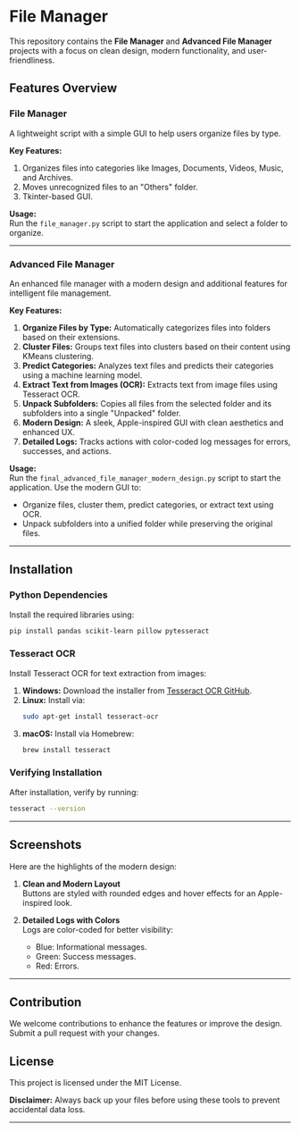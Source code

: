 
# File Manager

This repository contains the **File Manager** and **Advanced File Manager** projects with a focus on clean design, modern functionality, and user-friendliness.

## Features Overview

### File Manager
A lightweight script with a simple GUI to help users organize files by type.

**Key Features:**
1. Organizes files into categories like Images, Documents, Videos, Music, and Archives.
2. Moves unrecognized files to an "Others" folder.
3. Tkinter-based GUI.

**Usage:**  
Run the `file_manager.py` script to start the application and select a folder to organize.

---

### Advanced File Manager
An enhanced file manager with a modern design and additional features for intelligent file management.

**Key Features:**
1. **Organize Files by Type:** Automatically categorizes files into folders based on their extensions.
2. **Cluster Files:** Groups text files into clusters based on their content using KMeans clustering.
3. **Predict Categories:** Analyzes text files and predicts their categories using a machine learning model.
4. **Extract Text from Images (OCR):** Extracts text from image files using Tesseract OCR.
5. **Unpack Subfolders:** Copies all files from the selected folder and its subfolders into a single "Unpacked" folder.
6. **Modern Design:** A sleek, Apple-inspired GUI with clean aesthetics and enhanced UX.
7. **Detailed Logs:** Tracks actions with color-coded log messages for errors, successes, and actions.

**Usage:**  
Run the `final_advanced_file_manager_modern_design.py` script to start the application. Use the modern GUI to:
- Organize files, cluster them, predict categories, or extract text using OCR.
- Unpack subfolders into a unified folder while preserving the original files.

---

## Installation

### Python Dependencies
Install the required libraries using:
```bash
pip install pandas scikit-learn pillow pytesseract
```

### Tesseract OCR
Install Tesseract OCR for text extraction from images:

1. **Windows:** Download the installer from [Tesseract OCR GitHub](https://github.com/tesseract-ocr/tesseract).
2. **Linux:** Install via:
   ```bash
   sudo apt-get install tesseract-ocr
   ```
3. **macOS:** Install via Homebrew:
   ```bash
   brew install tesseract
   ```

### Verifying Installation
After installation, verify by running:
```bash
tesseract --version
```

---

## Screenshots
Here are the highlights of the modern design:

1. **Clean and Modern Layout**  
   Buttons are styled with rounded edges and hover effects for an Apple-inspired look.

2. **Detailed Logs with Colors**  
   Logs are color-coded for better visibility:
   - Blue: Informational messages.
   - Green: Success messages.
   - Red: Errors.

---

## Contribution
We welcome contributions to enhance the features or improve the design. Submit a pull request with your changes.

## License
This project is licensed under the MIT License.

**Disclaimer:** Always back up your files before using these tools to prevent accidental data loss.

---
